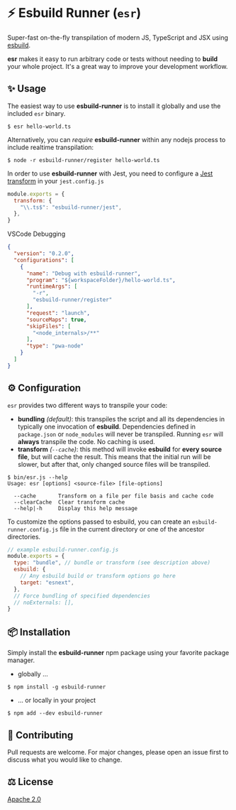 # :zap: Esbuild Runner (`esr`)

Super-fast on-the-fly transpilation of modern JS, TypeScript and JSX using [esbuild](https://github.com/evanw/esbuild).

**esr** makes it easy to run arbitrary code or tests without needing to **build** your whole project. It's a great way to improve your development workflow.

## ✨ Usage

The easiest way to use **esbuild-runner** is to install it globally and use the included `esr` binary.

```shell
$ esr hello-world.ts
```

Alternatively, you can _require_ **esbuild-runner** within any nodejs process to include realtime transpilation:

```shell
$ node -r esbuild-runner/register hello-world.ts
```

In order to use **esbuild-runner** with Jest, you need to configure a [Jest transform](https://jestjs.io/docs/en/configuration.html#transform-objectstring-pathtotransformer--pathtotransformer-object) in your `jest.config.js`

```js
module.exports = {
  transform: {
    "\\.ts$": "esbuild-runner/jest",
  },
}
```

VSCode Debugging

```JSON
{
  "version": "0.2.0",
  "configurations": [
    {
      "name": "Debug with esbuild-runner",
      "program": "${workspaceFolder}/hello-world.ts",
      "runtimeArgs": [
        "-r",
        "esbuild-runner/register"
      ],
      "request": "launch",
      "sourceMaps": true,
      "skipFiles": [
        "<node_internals>/**"
      ],
      "type": "pwa-node"
    }
  ]
}
```

## ⚙️ Configuration

`esr` provides two different ways to transpile your code:

- **bundling** _(default)_: this transpiles the script and all its dependencies in typically one invocation of **esbuild**. Dependencies defined in `package.json` or `node_modules` will never be transpiled. Running `esr` will **always** transpile the code. No caching is used.
- **transform** _(`--cache`)_: this method will invoke **esbuild** for **every source file**, but will cache the result. This means that the initial run will be slower, but after that, only changed source files will be transpiled.

```shell
$ bin/esr.js --help
Usage: esr [options] <source-file> [file-options]

  --cache       Transform on a file per file basis and cache code
  --clearCache  Clear transform cache
  --help|-h     Display this help message

```

To customize the options passed to esbuild, you can create an `esbuild-runner.config.js` file in the current directory or one of the ancestor directories.

```js
// example esbuild-runner.config.js
module.exports = {
  type: "bundle", // bundle or transform (see description above)
  esbuild: {
    // Any esbuild build or transform options go here
    target: "esnext",
  },
  // Force bundling of specified dependencies
  // noExternals: [],
}
```

## 📦 Installation

Simply install the **esbuild-runner** npm package using your favorite package manager.

- globally ...

```shell
$ npm install -g esbuild-runner
```

- ... or locally in your project

```shell
$ npm add --dev esbuild-runner
```

## 👋 Contributing

Pull requests are welcome. For major changes, please open an issue first to discuss what you would like to change.

## ⚖ License

[Apache 2.0](https://github.com/folke/esbuild-runner/blob/main/LICENSE)

<!-- markdownlint-disable-file MD014 MD033 -->
